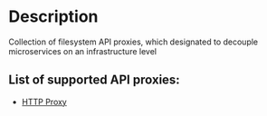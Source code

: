 # Description

Collection of filesystem API proxies, which designated to decouple microservices on an infrastructure level

## List of supported API proxies:

- [HTTP Proxy](http_proxy/README.md)
